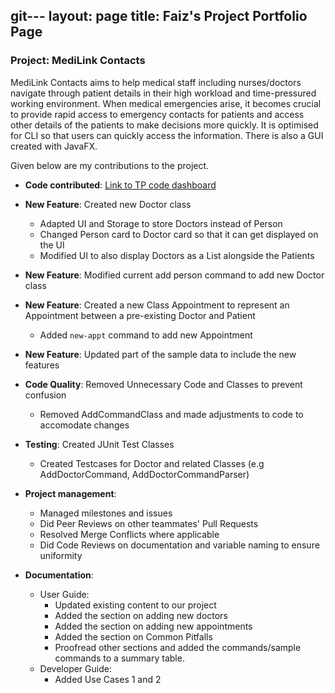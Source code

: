 git---
layout: page
title: Faiz's Project Portfolio Page
---

### Project: MediLink Contacts

MediLink Contacts aims to help medical staff including nurses/doctors navigate through patient details in
their high workload and time-pressured working environment. When medical emergencies arise, it becomes crucial to
provide rapid access to emergency contacts for patients and access other details of the patients to make decisions more
quickly. It is optimised for CLI so that users can quickly access the information. There is also a GUI created with
JavaFX.

Given below are my contributions to the project.

* **Code contributed**:
  [Link to TP code dashboard](https://nus-cs2103-ay2324s1.github.io/tp-dashboard/?search=Faiz&sort=groupTitle&sortWithin=title&timeframe=commit&mergegroup=&groupSelect=groupByRepos&breakdown=true&checkedFileTypes=docs~functional-code~test-code&since=2023-09-22)

* **New Feature**: Created new Doctor class
  * Adapted UI and Storage to store Doctors instead of Person
  * Changed Person card to Doctor card so that it can get displayed on the UI
  * Modified UI to also display Doctors as a List alongside the Patients
* **New Feature**: Modified current add person command to add new Doctor class
* **New Feature**: Created a new Class Appointment to represent an Appointment between a pre-existing Doctor and Patient
  * Added `new-appt` command to add new Appointment
* **New Feature**: Updated part of the sample data to include the new features
* **Code Quality**: Removed Unnecessary Code and Classes to prevent confusion
  * Removed AddCommandClass and made adjustments to code to accomodate changes

* **Testing**: Created JUnit Test Classes
  * Created Testcases for Doctor and related Classes (e.g AddDoctorCommand, AddDoctorCommandParser)

* **Project management**:
  * Managed milestones and issues
  * Did Peer Reviews on other teammates' Pull Requests
  * Resolved Merge Conflicts where applicable
  * Did Code Reviews on documentation and variable naming to ensure uniformity

* **Documentation**:
  * User Guide:
    * Updated existing content to our project
    * Added the section on adding new doctors
    * Added the section on adding new appointments
    * Added the section on Common Pitfalls
    * Proofread other sections and added the commands/sample commands to a summary table.
  * Developer Guide:
    * Added Use Cases 1 and 2


